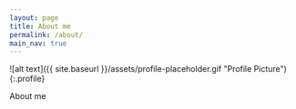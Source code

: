 ```yaml
---
layout: page
title: About me
permalink: /about/
main_nav: true
---
```


![alt text]({{ site.baseurl }}/assets/profile-placeholder.gif "Profile Picture"){:.profile}

About me


[centrarium]: https://github.com/bencentra/centrarium
[bencentra]: http://bencentra.com
[jekyll]: https://github.com/jekyll/jekyll
